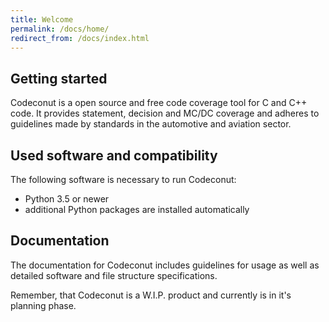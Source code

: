```yaml
---
title: Welcome
permalink: /docs/home/
redirect_from: /docs/index.html
---
```


## Getting started

Codeconut is a open source and free code coverage tool for C and C++ code.
It provides statement, decision and MC/DC coverage and adheres to guidelines made by standards
in the automotive and aviation sector.


## Used software and compatibility

The following software is necessary to run Codeconut:
- Python 3.5 or newer
- additional Python packages are installed automatically


## Documentation

The documentation for Codeconut includes guidelines for usage as well as detailed software and file structure specifications.

Remember, that Codeconut is a W.I.P. product and currently is in it's planning phase.
